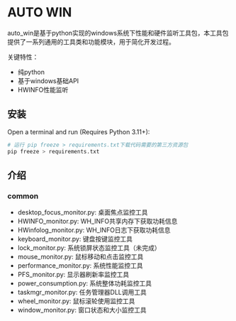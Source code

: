 # **AUTO WIN**

​	auto_win是基于python实现的windows系统下性能和硬件监听工具包，本工具包提供了一系列通用的工具类和功能模块，用于简化开发过程。

关键特性：

- 纯python
- 基于windows基础API
- HWINFO性能监听

## 安装

Open a terminal and run (Requires Python 3.11+):

```python
# 运行 pip freeze > requirements.txt下载代码需要的第三方资源包
pip freeze > requirements.txt
```

## 介绍

### common

- desktop_focus_monitor.py: 桌面焦点监控工具
- HWINFO_monitor.py: WH_INFO共享内存下获取功耗信息
- HWinfolog_monitor.py: WH_INFO日志下获取功耗信息
- keyboard_monitor.py: 键盘按键监控工具
- lock_monitor.py: 系统锁屏状态监控工具（未完成）
- mouse_monitor.py: 鼠标移动和点击监控工具
- performance_monitor.py: 系统性能监控工具
- PFS_monitor.py: 显示器刷新率监控工具
- power_consumption.py: 系统整体功耗监控工具
- taskmgr_monitor.py: 任务管理器DLL调用工具
- wheel_monitor.py: 鼠标滚轮使用监控工具
- window_monitor.py: 窗口状态和大小监控工具

